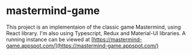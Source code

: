 # mastermind-game

This project is an implementaion of the classic game Mastermind, using React library. I'm also using Typescript, Redux and Material-UI libraries. A running instance can be viewed at [https://mastermind-game.appspot.com/](https://mastermind-game.appspot.com/)
